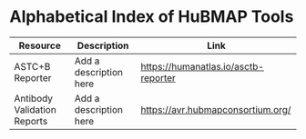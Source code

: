 # Alphabetical Index of HuBMAP Tools

| Resource       | Description            | Link   |
| -------------- | ---------------------- |------------------------------------|
| ASTC+B Reporter| Add a description here |https://humanatlas.io/asctb-reporter|
| Antibody Validation Reports| Add a description here |https://avr.hubmapconsortium.org/|
